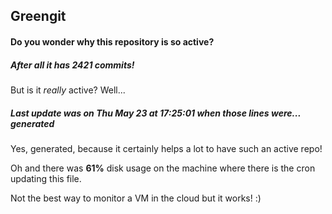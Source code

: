 ## Greengit

#### Do you wonder why this repository is so active?

##### After all it has 2421 commits!

But is it *really* active? Well...

##### Last update was on Thu May 23 at 17:25:01 when those lines were... generated

Yes, generated, because it certainly helps a lot to have such an active repo!

Oh and there was **61%** disk usage on the machine
where there is the cron updating this file.

Not the best way to monitor a VM in the cloud but it works! :)
